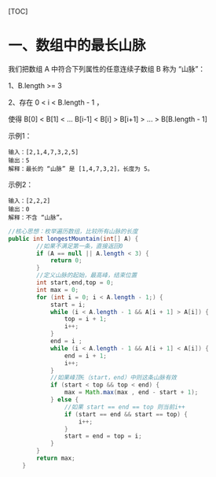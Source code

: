 [TOC]
# 一、数组中的最长山脉

我们把数组 A 中符合下列属性的任意连续子数组 B 称为 “山脉”：

1、B.length >= 3

2、存在 0 < i < B.length - 1 ，

使得 B[0] < B[1] < ... B[i-1] < B[i] > B[i+1] > ... > B[B.length - 1]

示例1：

```
输入：[2,1,4,7,3,2,5]
输出：5
解释：最长的 “山脉” 是 [1,4,7,3,2]，长度为 5。
```

示例2：
```
输入：[2,2,2]
输出：0
解释：不含 “山脉”。
```

```java
//核心思想：枚举遍历数组，比较所有山脉的长度
public int longestMountain(int[] A) {
        //如果不满足第一条，直接返回0
        if (A == null || A.length < 3) {
            return 0;
        }
        //定义山脉的起始，最高峰，结束位置
        int start,end,top = 0;
        int max = 0;
        for (int i = 0; i < A.length - 1;) {
            start = i;
            while (i < A.length - 1 && A[i + 1] > A[i]) {
                top = i + 1;
                i++;
            }
            end = i ;
            while (i < A.length - 1 && A[i + 1] < A[i]) {
                end = i + 1;
                i++;
            }
            //如果峰顶∈（start，end）中则这条山脉有效
            if (start < top && top < end) {
                max = Math.max(max , end - start + 1);
            } else {
                //如果 start == end == top 则当前i++
                if (start == end && start == top) {
                    i++;
                }
                start = end = top = i;
            }
        }
        return max;
    }
```